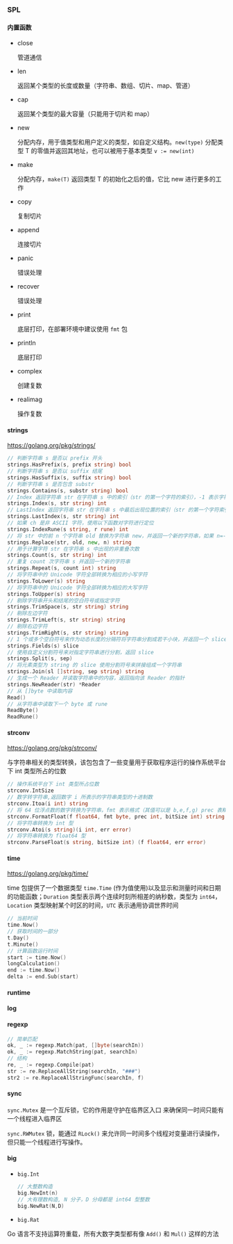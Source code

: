 ### SPL

#### 内置函数

* close

  管道通信

* len

  返回某个类型的长度或数量（字符串、数组、切片、map、管道）

* cap

  返回某个类型的最大容量（只能用于切片和 map）

* new

  分配内存，用于值类型和用户定义的类型，如自定义结构。`new(type)` 分配类型 T 的零值并返回其地址，也可以被用于基本类型 `v := new(int)`

* make

  分配内存，`make(T)` 返回类型 T 的初始化之后的值，它比 new 进行更多的工作

* copy

  复制切片

* append

  连接切片

* panic

  错误处理

* recover

  错误处理

* print

  底层打印，在部署环境中建议使用 `fmt` 包

* println

  底层打印

* complex

  创建复数

* realimag

  操作复数

#### strings

https://golang.org/pkg/strings/

```go
// 判断字符串 s 是否以 prefix 开头
strings.HasPrefix(s, prefix string) bool
// 判断字符串 s 是否以 suffix 结尾
strings.HasSuffix(s, suffix string) bool
// 判断字符串 s 是否包含 substr
strings.Contains(s, substr string) bool
// Index 返回字符串 str 在字符串 s 中的索引（str 的第一个字符的索引），-1 表示字符串 s 不包含 str
strings.Index(s, str string) int
// LastIndex 返回字符串 str 在字符串 s 中最后出现位置的索引（str 的第一个字符索引），-1 表示不包含
strings.LastIndex(s, str string) int
// 如果 ch 是非 ASCII 字符，使用以下函数对字符进行定位
strings.IndexRune(s string, r rune) int
// 将 str 中的前 n 个字符串 old 替换为字符串 new，并返回一个新的字符串，如果 n=-1则替换所有 old为 new
strings.Replace(str, old, new, n) string
// 用于计算字符 str 在字符串 s 中出现的非重叠次数
strings.Count(s, str string) int
// 重复 count 次字符串 s 并返回一个新的字符串
strings.Repeat(s, count int) string
// 将字符串中的 Unicode 字符全部转换为相应的小写字符
strings.ToLower(s) string
// 将字符串中的 Unicode 字符全部转换为相应的大写字符
strings.ToUpper(s) string
// 剔除字符串开头和结尾的空白符号或指定字符
strings.TrimSpace(s, str string) string
// 剔除左边字符
strings.TrimLeft(s, str string) string
// 剔除右边字符
strings.TrimRight(s, str string) string
// 1 个或多个空白符号来作为动态长度的分隔符将字符串分割成若干小块，并返回一个 slice，如果字符串只包含空白符号，则返回一个长度为 0 的 slice
strings.Fields(s) slice
// 使用自定义分割符号来对指定字符串进行分割，返回 slice
strings.Split(s, sep)
// 将元素类型为 string 的 slice 使用分割符号来拼接组成一个字符串
strings.Join(sl []string, sep string) string
// 生成一个 Reader 并读取字符串中的内容，返回指向该 Reader 的指针
strings.NewReader(str) *Reader
// 从 []byte 中读取内容
Read()
// 从字符串中读取下一个 byte 或 rune
ReadByte()
ReadRune()
```

#### strconv

https://golang.org/pkg/strconv/

与字符串相关的类型转换，该包包含了一些变量用于获取程序运行的操作系统平台下 int 类型所占的位数

```go
// 操作系统平台下 int 类型所占位数
strconv.IntSize
// 数字转字符串,返回数字 i 所表示的字符串类型的十进制数
strconv.Itoa(i int) string
// 将 64 位浮点数的数字转换为字符串，fmt 表示格式（其值可以是 b,e,f,g) prec 表精度，bitsize 使用 32 表示 float32，64 表示 float64
strconv.FormatFloat(f float64, fmt byte, prec int, bitSize int) string
// 将字符串转换为 int 型
strconv.Atoi(s string)(i int, err error)
// 将字符串转换为 float64 型
strconv.ParseFloat(s string, bitSize int) (f float64, err error)
```

#### time

https://golang.org/pkg/time/

time 包提供了一个数据类型 `time.Time` (作为值使用)以及显示和测量时间和日期的功能函数；`Duration` 类型表示两个连续时刻所相差的纳秒数，类型为 `int64`，`Location` 类型映射某个时区的时间，`UTC` 表示通用协调世界时间

```go
// 当前时间
time.Now()
// 获取时间的一部分
t.Day()
t.Minute()
// 计算函数运行时间
start := time.Now()
longCalculation()
end := time.Now()
delta := end.Sub(start)
```

#### runtime

#### log

#### regexp

```go
// 简单匹配
ok, _ := regexp.Match(pat, []byte(searchIn))
ok, _ := regexp.MatchString(pat, searchIn)
// 结构
re, _ := regexp.Compile(pat)
str := re.ReplaceAllString(searchIn, "###")
str2 := re.ReplaceAllStringFunc(searchIn, f)
```

#### sync

`sync.Mutex` 是一个互斥锁，它的作用是守护在临界区入口 来确保同一时间只能有一个线程进入临界区

`sync.RWMutex` 锁，能通过 `RLock()` 来允许同一时间多个线程对变量进行读操作，但只能一个线程进行写操作。

#### big

* `big.Int`

  ```go
  // 大整数构造
  big.NewInt(n)
  // 大有理数构造, N 分子，D 分母都是 int64 型整数
  big.NewRat(N,D)
  ```

* `big.Rat`

Go 语言不支持运算符重载，所有大数字类型都有像 `Add()` 和 `Mul()` 这样的方法

